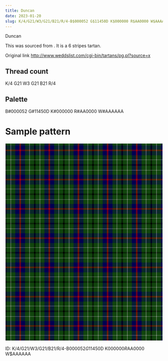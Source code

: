 ```yaml
---
title: Duncan
date: 2023-01-20
slug: K/4/G21/W3/G21/B21/R/4-B$000052 G$11450D K$000000 R$AA0000 W$AAAAAA
---
```

Duncan

This was sourced from <no value>.  It is a 6 stripes tartan.

Original link http://www.weddslist.com/cgi-bin/tartans/pg.pl?source=x

## Thread count
K/4 G21 W3 G21 B21 R/4

## Palette
B#000052 G#11450D K#000000 R#AA0000 W#AAAAAA

# Sample pattern

![Tartan detail](tartan.png "K/4 G21 W3 G21 B21 R/4 tartan")

ID: K/4/G21/W3/G21/B21/R/4-B$000052 G$11450D K$000000 R$AA0000 W$AAAAAA